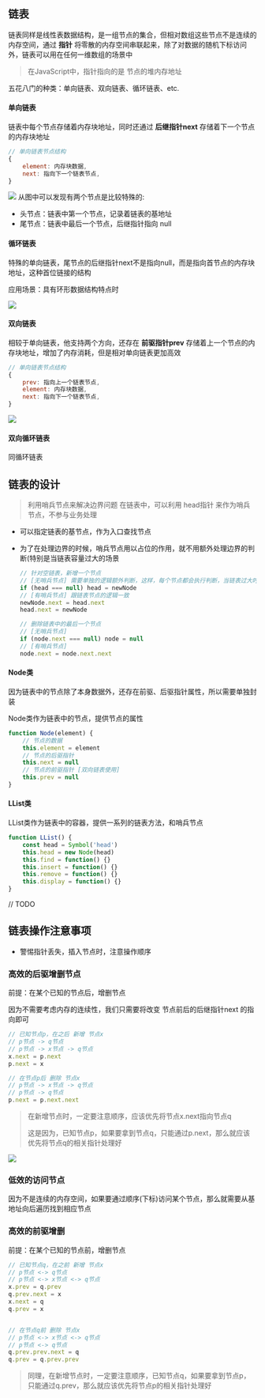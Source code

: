 ## 链表
链表同样是线性表数据结构，是一组节点的集合，但相对数组这些节点不是连续的内存空间，通过 **指针** 将零散的内存空间串联起来，除了对数据的随机下标访问外，链表可以用在任何一维数组的场景中

> 在JavaScript中，指针指向的是 节点的堆内存地址

五花八门的种类：单向链表、双向链表、循环链表、etc.

#### 单向链表
链表中每个节点存储着内存块地址，同时还通过 **后继指针next** 存储着下一个节点的内存块地址

```js
// 单向链表节点结构
{
    element: 内存块数据,
    next: 指向下一个链表节点,
}
```

![](https://tva1.sinaimg.cn/large/007S8ZIlgy1gitn0mny4mj30vq0b3aa9.jpg)
从图中可以发现有两个节点是比较特殊的:
- 头节点：链表中第一个节点，记录着链表的基地址
- 尾节点：链表中最后一个节点，后继指针指向 null

#### 循环链表
特殊的单向链表，尾节点的后继指针next不是指向null，而是指向首节点的内存块地址，这种首位链接的结构

应用场景：具有环形数据结构特点时

![](https://tva1.sinaimg.cn/large/007S8ZIlgy1gitsw4cm56j30vq0b3mxb.jpg)

#### 双向链表
相较于单向链表，他支持两个方向，还存在 **前驱指针prev** 存储着上一个节点的内存块地址，增加了内存消耗，但是相对单向链表更加高效

```js
// 单向链表节点结构
{
    prev: 指向上一个链表节点,
    element: 内存块数据,
    next: 指向下一个链表节点,
}
```
![](https://tva1.sinaimg.cn/large/007S8ZIlgy1gittc2w2mvj30vq0b3jrm.jpg)

#### 双向循环链表
同循环链表


## 链表的设计
> 利用哨兵节点来解决边界问题
在链表中，可以利用 head指针 来作为哨兵节点，不参与业务处理
- 可以指定链表的基节点，作为入口查找节点
- 为了在处理边界的时候，哨兵节点用以占位的作用，就不用额外处理边界的判断(特别是当链表容量过大的场景

  ```js
  // 针对空链表，新增一个节点
  // [无哨兵节点] 需要单独的逻辑额外判断，这样，每个节点都会执行判断，当链表过大时的效率是极低的
  if (head === null) head = newNode
  // [有哨兵节点] 跟链表节点的逻辑一致
  newNode.next = head.next
  head.next = newNode

  // 删除链表中的最后一个节点
  // [无哨兵节点]
  if (node.next === null) node = null
  // [有哨兵节点]
  node.next = node.next.next
  ```

#### Node类
因为链表中的节点除了本身数据外，还存在前驱、后驱指针属性，所以需要单独封装

Node类作为链表中的节点，提供节点的属性
```js
function Node(element) {
    // 节点的数据
    this.element = element
    // 节点的后驱指针
    this.next = null
    // 节点的前驱指针 [双向链表使用]
    this.prev = null
}
```

#### LList类
LList类作为链表中的容器，提供一系列的链表方法，和哨兵节点
```js
function LList() {
    const head = Symbol('head')
    this.head = new Node(head)
    this.find = function() {}
    this.insert = function() {}
    this.remove = function() {}
    this.display = function() {}
}
```

// TODO




## 链表操作注意事项

- 警惕指针丢失，插入节点时，注意操作顺序

### 高效的后驱增删节点
前提：在某个已知的节点后，增删节点

因为不需要考虑内存的连续性，我们只需要将改变 节点前后的后继指针next 的指向即可
```js
// 已知节点p，在之后 新增 节点x
// p节点 -> q节点
// p节点 -> x节点 -> q节点
x.next = p.next
p.next = x

// 在节点p后 删除 节点x
// p节点 -> x节点 -> q节点
// p节点 -> q节点
p.next = p.next.next
```
> 在新增节点时，一定要注意顺序，应该优先将节点x.next指向节点q
>
> 这是因为，已知节点p，如果要拿到节点q，只能通过p.next，那么就应该优先将节点q的相关指针处理好

![](https://tva1.sinaimg.cn/large/007S8ZIlgy1gitnkxmtoaj30vq0i274p.jpg)

### 低效的访问节点
因为不是连续的内存空间，如果要通过顺序(下标)访问某个节点，那么就需要从基地址向后遍历找到相应节点




### 高效的前驱增删
前提：在某个已知的节点前，增删节点
```js
// 已知节点q，在之前 新增 节点x
// p节点 <-> q节点
// p节点 <-> x节点 <-> q节点
x.prev = q.prev
q.prev.next = x
x.next = q
q.prev = x


// 在节点q前 删除 节点x
// p节点 <-> x节点 <-> q节点
// p节点 <-> q节点
q.prev.prev.next = q
q.prev = q.prev.prev
```
> 同理，在新增节点时，一定要注意顺序，已知节点q，如果要拿到节点p，只能通过q.prev，那么就应该优先将节点p的相关指针处理好
